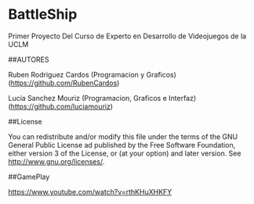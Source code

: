 # BattleShip
Primer Proyecto Del Curso de Experto en Desarrollo de Videojuegos de la UCLM

##AUTORES

Ruben Rodriguez Cardos (Programacion y Graficos) (https://github.com/RubenCardos)

Lucia Sanchez Mouriz (Programacion, Graficos e Interfaz) (https://github.com/luciamouriz)

##License

You can redistribute and/or modify this file under the terms of the
GNU General Public License ad published by the Free Software
Foundation, either version 3 of the License, or (at your option)
and later version. See <http://www.gnu.org/licenses/>.

##GamePlay

https://www.youtube.com/watch?v=rthKHuXHKFY
